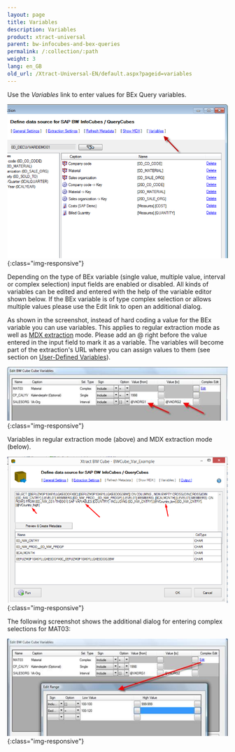 ```yaml
---
layout: page
title: Variables
description: Variables
product: xtract-universal
parent: bw-infocubes-and-bex-queries
permalink: /:collection/:path
weight: 3	
lang: en_GB
old_url: /Xtract-Universal-EN/default.aspx?pageid=variables
---
```


Use the *Variables* link to enter values for BEx Query variables. 

![Define-Data-Source-for-Cube](/img/content/Define-Data-Source-for-Cube.png){:class="img-responsive"}

Depending on the type of BEx variable (single value, multiple value, interval or complex selection) input fields are enabled or disabled. All kinds of variables can be edited and entered with the help of the variable editor shown below. If the BEx variable is of type complex selection or allows multiple values please use the Edit link to open an additional dialog.

As shown in the screenshot, instead of hard coding a value for the BEx variable you can use variables. This applies to regular extraction mode as well as [MDX extraction]() mode. Please add an @ right before the value entered in the input field to mark it as a variable. The variables will become part of the extraction's URL where you can assign values to them (see section on [User-Defined Variables](../advanced-techniques/user-defined-variables)).

![Cube-Variables](/img/content/Cube-Variables.png){:class="img-responsive"}

Variables in regular extraction mode (above) and MDX extraction mode (below).

![XU_MDX_Var_1](/img/content/XU_MDX_Var_1.png){:class="img-responsive"}

The following screenshot shows the additional dialog for entering complex selections for MAT03:

![Cube-Variables-Edit-Range](/img/content/Cube-Variables-Edit-Range.png){:class="img-responsive"}